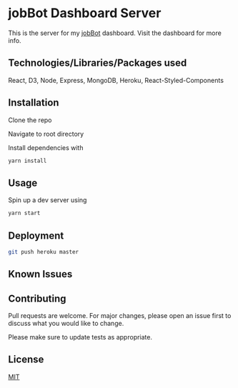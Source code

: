 # jobBot Dashboard Server

This is the server for my [jobBot](https://github.com/mabry1985/jobBot-dashboard) dashboard. Visit the dashboard for more info. 

## Technologies/Libraries/Packages used
React, D3, Node, Express, MongoDB, Heroku, React-Styled-Components

## Installation

Clone the repo 

Navigate to root directory

Install dependencies with 
```bash
yarn install
```

## Usage

Spin up a dev server using 

```bash
yarn start
```

## Deployment

```bash
git push heroku master
```

## Known Issues



## Contributing
Pull requests are welcome. For major changes, please open an issue first to discuss what you would like to change.

Please make sure to update tests as appropriate.

## License
[MIT](https://choosealicense.com/licenses/mit/)